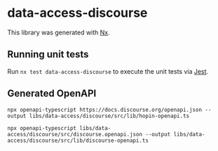 # data-access-discourse

This library was generated with [Nx](https://nx.dev).

## Running unit tests

Run `nx test data-access-discourse` to execute the unit tests via [Jest](https://jestjs.io).

## Generated OpenAPI

```
npx openapi-typescript https://docs.discourse.org/openapi.json --output libs/data-access/discourse/src/lib/hopin-openapi.ts
```

```
npx openapi-typescript libs/data-access/discourse/src/discourse.openapi.json --output libs/data-access/discourse/src/lib/discourse-openapi.ts
```
